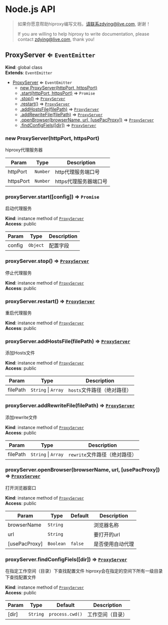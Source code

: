 # Node.js API

> 如果你愿意帮助hiproxy编写文档，请联系zdying@live.com, 谢谢！
> 
> If you are willing to help hiproxy to write documentation, please contact zdying@live.com, thank you!

<a name="ProxyServer"></a>

## ProxyServer ⇐ <code>EventEmitter</code>
**Kind**: global class  
**Extends**: <code>EventEmitter</code>  

* [ProxyServer](#ProxyServer) ⇐ <code>EventEmitter</code>
    * [new ProxyServer(httpPort, httpsPort)](#new_ProxyServer_new)
    * [.start(httpPort, httpsPort)](#ProxyServer+start) ⇒ <code>Promise</code>
    * [.stop()](#ProxyServer+stop) ⇒ [<code>ProxyServer</code>](#ProxyServer)
    * [.restart()](#ProxyServer+restart) ⇒ [<code>ProxyServer</code>](#ProxyServer)
    * [.addHostsFile(filePath)](#ProxyServer+addHostsFile) ⇒ [<code>ProxyServer</code>](#ProxyServer)
    * [.addRewriteFile(filePath)](#ProxyServer+addRewriteFile) ⇒ [<code>ProxyServer</code>](#ProxyServer)
    * [.openBrowser(browserName, url, [usePacProxy])](#ProxyServer+openBrowser) ⇒ [<code>ProxyServer</code>](#ProxyServer)
    * [.findConfigFiels([dir])](#ProxyServer+findConfigFiels) ⇒ [<code>ProxyServer</code>](#ProxyServer)

<a name="new_ProxyServer_new"></a>

### new ProxyServer(httpPort, httpsPort)
hiproxy代理服务器


| Param | Type | Description |
| --- | --- | --- |
| httpPort | <code>Number</code> | http代理服务端口号 |
| httpsPort | <code>Number</code> | https代理服务器端口号 |

<a name="ProxyServer+start"></a>

### proxyServer.start([config]) ⇒ <code>Promise</code>
启动代理服务

**Kind**: instance method of [<code>ProxyServer</code>](#ProxyServer)  
**Access**: public  

| Param | Type | Description |
| --- | --- | --- |
| config | <code>Object</code> | 配置字段 |

<a name="ProxyServer+stop"></a>

### proxyServer.stop() ⇒ [<code>ProxyServer</code>](#ProxyServer)
停止代理服务

**Kind**: instance method of [<code>ProxyServer</code>](#ProxyServer)  
**Access**: public  
<a name="ProxyServer+restart"></a>

### proxyServer.restart() ⇒ [<code>ProxyServer</code>](#ProxyServer)
重启代理服务

**Kind**: instance method of [<code>ProxyServer</code>](#ProxyServer)  
**Access**: public  
<a name="ProxyServer+addHostsFile"></a>

### proxyServer.addHostsFile(filePath) ⇒ [<code>ProxyServer</code>](#ProxyServer)
添加Hosts文件

**Kind**: instance method of [<code>ProxyServer</code>](#ProxyServer)  
**Access**: public  

| Param | Type | Description |
| --- | --- | --- |
| filePath | <code>String</code> \| <code>Array</code> | `hosts`文件路径（绝对路径） |

<a name="ProxyServer+addRewriteFile"></a>

### proxyServer.addRewriteFile(filePath) ⇒ [<code>ProxyServer</code>](#ProxyServer)
添加rewrite文件

**Kind**: instance method of [<code>ProxyServer</code>](#ProxyServer)  
**Access**: public  

| Param | Type | Description |
| --- | --- | --- |
| filePath | <code>String</code> \| <code>Array</code> | `rewrite`文件路径（绝对路径） |

<a name="ProxyServer+openBrowser"></a>

### proxyServer.openBrowser(browserName, url, [usePacProxy]) ⇒ [<code>ProxyServer</code>](#ProxyServer)
打开浏览器窗口

**Kind**: instance method of [<code>ProxyServer</code>](#ProxyServer)  
**Access**: public  

| Param | Type | Default | Description |
| --- | --- | --- | --- |
| browserName | <code>String</code> |  | 浏览器名称 |
| url | <code>String</code> |  | 要打开的url |
| [usePacProxy] | <code>Boolean</code> | <code>false</code> | 是否使用自动代理 |

<a name="ProxyServer+findConfigFiels"></a>

### proxyServer.findConfigFiels([dir]) ⇒ [<code>ProxyServer</code>](#ProxyServer)
在指定工作空间（目录）下查找配置文件
hiproxy会在指定的空间下所有一级目录下查找配置文件

**Kind**: instance method of [<code>ProxyServer</code>](#ProxyServer)  
**Access**: public  

| Param | Type | Default | Description |
| --- | --- | --- | --- |
| [dir] | <code>String</code> | <code>process.cwd()</code> | 工作空间（目录） |

